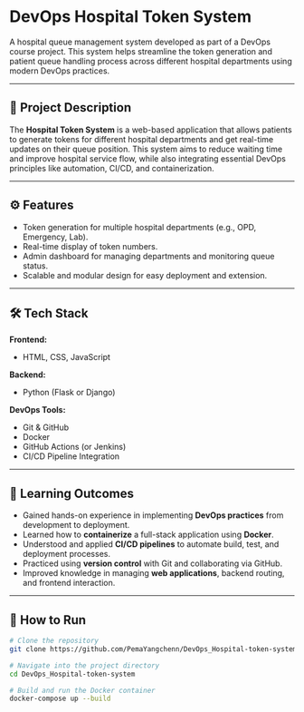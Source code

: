 # DevOps Hospital Token System

A hospital queue management system developed as part of a DevOps course project. This system helps streamline the token generation and patient queue handling process across different hospital departments using modern DevOps practices.

---

## 📌 Project Description

The **Hospital Token System** is a web-based application that allows patients to generate tokens for different hospital departments and get real-time updates on their queue position. This system aims to reduce waiting time and improve hospital service flow, while also integrating essential DevOps principles like automation, CI/CD, and containerization.

---

## ⚙️ Features

- Token generation for multiple hospital departments (e.g., OPD, Emergency, Lab).
- Real-time display of token numbers.
- Admin dashboard for managing departments and monitoring queue status.
- Scalable and modular design for easy deployment and extension.

---

## 🛠️ Tech Stack

**Frontend:**  
- HTML, CSS, JavaScript

**Backend:**  
- Python (Flask or Django)

**DevOps Tools:**  
- Git & GitHub  
- Docker  
- GitHub Actions (or Jenkins)  
- CI/CD Pipeline Integration

---

## 🎯 Learning Outcomes

- Gained hands-on experience in implementing **DevOps practices** from development to deployment.
- Learned how to **containerize** a full-stack application using **Docker**.
- Understood and applied **CI/CD pipelines** to automate build, test, and deployment processes.
- Practiced using **version control** with Git and collaborating via GitHub.
- Improved knowledge in managing **web applications**, backend routing, and frontend interaction.

---

## 🚀 How to Run

```bash
# Clone the repository
git clone https://github.com/PemaYangchenn/DevOps_Hospital-token-system.git

# Navigate into the project directory
cd DevOps_Hospital-token-system

# Build and run the Docker container
docker-compose up --build
